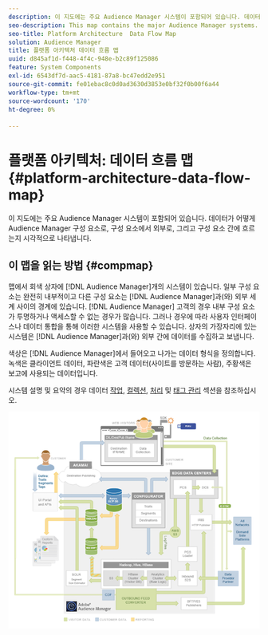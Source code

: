```yaml
---
description: 이 지도에는 주요 Audience Manager 시스템이 포함되어 있습니다. 데이터가 어떻게 Audience Manager 구성 요소로, 구성 요소에서 외부로, 그리고 구성 요소 간에 흐르는지 시각적으로 나타냅니다.
seo-description: This map contains the major Audience Manager systems. It visually represents how data flows into, out of, and among Audience Manager components.
seo-title: Platform Architecture  Data Flow Map
solution: Audience Manager
title: 플랫폼 아키텍처 데이터 흐름 맵
uuid: d845af1d-f448-4f4c-948e-b2c89f125086
feature: System Components
exl-id: 6543df7d-aac5-4181-87a8-bc47edd2e951
source-git-commit: fe01ebac8c0d0ad3630d3853e0bf32f0b00f6a44
workflow-type: tm+mt
source-wordcount: '170'
ht-degree: 0%

---
```


# 플랫폼 아키텍처: 데이터 흐름 맵{#platform-architecture-data-flow-map}

이 지도에는 주요 Audience Manager 시스템이 포함되어 있습니다. 데이터가 어떻게 Audience Manager 구성 요소로, 구성 요소에서 외부로, 그리고 구성 요소 간에 흐르는지 시각적으로 나타냅니다.

## 이 맵을 읽는 방법 {#compmap}

<!-- 

c_compmap.xml

 -->

맵에서 회색 상자에 [!DNL Audience Manager]개의 시스템이 있습니다. 일부 구성 요소는 완전히 내부적이고 다른 구성 요소는 [!DNL Audience Manager]과(와) 외부 세계 사이의 경계에 있습니다. [!DNL Audience Manager] 고객의 경우 내부 구성 요소가 투명하거나 액세스할 수 없는 경우가 많습니다. 그러나 경우에 따라 사용자 인터페이스나 데이터 통합을 통해 이러한 시스템을 사용할 수 있습니다. 상자의 가장자리에 있는 시스템은 [!DNL Audience Manager]과(와) 외부 간에 데이터를 수집하고 보냅니다.

색상은 [!DNL Audience Manager]에서 들어오고 나가는 데이터 형식을 정의합니다. 녹색은 클라이언트 데이터, 파란색은 고객 데이터(사이트를 방문하는 사람), 주황색은 보고에 사용되는 데이터입니다.

시스템 설명 및 요약의 경우 데이터 [작업](../../reference/system-components/components-data-action.md), [컬렉션](../../reference/system-components/components-data-collection.md), [처리](../../reference/system-components/components-data-processing.md) 및 [태그 관리](../../reference/system-components/components-tag-management.md) 섹션을 참조하십시오.

![](assets/flowmap.png)

